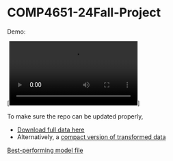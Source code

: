 # COMP4651-24Fall-Project

Demo:
<!-- video dmeo -->
[![Demo](https://github.com/COMP4651-24fall/project-group-5/blob/main/Demo.mov)]

To make sure the repo can be updated properly,
- [Download full data here](https://hkustconnect-my.sharepoint.com/:f:/g/personal/hwkwong_connect_ust_hk/Ek4N3hjOj6NOsohqaiFcoZsBZGOpwTmS3ny58cs43l6O9Q?e=KfsLvN)
- Alternatively, a [compact version of transformed data](https://hkustconnect-my.sharepoint.com/:x:/g/personal/hwkwong_connect_ust_hk/Ec0MeHXlWJdHvzt8aepxed8BYpSkjvhpKv1zLqSSTrBlHw?e=1oyETQ)

[Best-performing model file](https://hkustconnect-my.sharepoint.com/:u:/g/personal/hwkwong_connect_ust_hk/EUaqDaLbEQdJunaXGKDrCQwBF6gMCmT3-dVw8g513jEakA?e=DCDAlk)

